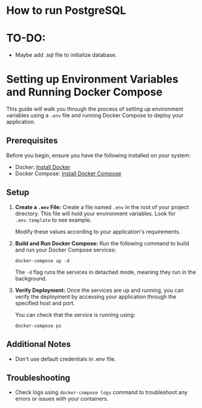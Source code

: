 # How to run PostgreSQL

# TO-DO:

- Maybe add .sql file to initialize database.


# Setting up Environment Variables and Running Docker Compose

This guide will walk you through the process of setting up environment variables using a `.env` file and running Docker Compose to deploy your application.

## Prerequisites

Before you begin, ensure you have the following installed on your system:

- Docker: [Install Docker](https://docs.docker.com/get-docker/)
- Docker Compose: [Install Docker Compose](https://docs.docker.com/compose/install/)

## Setup

1. **Create a `.env` File:**
   Create a file named `.env` in the root of your project directory. This file will hold your environment variables. Look for `.env.template` to see example.

   Modify these values according to your application's requirements.

2. **Build and Run Docker Compose:**
   Run the following command to build and run your Docker Compose services:
   ```
   docker-compose up -d
   ```

   The `-d` flag runs the services in detached mode, meaning they run in the background.

3. **Verify Deployment:**
   Once the services are up and running, you can verify the deployment by accessing your application through the specified host and port.

   You can check that the service is running using:
   ```
   docker-compose ps
   ```

## Additional Notes

- Don't use default credentials in .env file.

## Troubleshooting

- Check logs using `docker-compose logs` command to troubleshoot any errors or issues with your containers.
